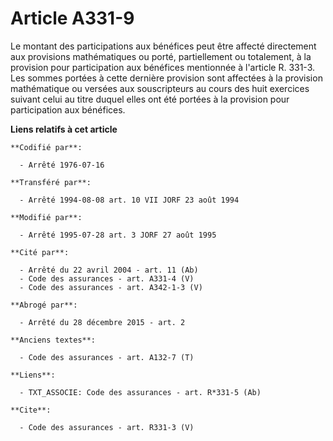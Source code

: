# Article A331-9

Le montant des participations aux bénéfices peut être affecté directement aux provisions mathématiques ou porté,
partiellement ou totalement, à la provision pour participation aux bénéfices mentionnée à l'article R. 331-3. Les sommes
portées à cette dernière provision sont affectées à la provision mathématique ou versées aux souscripteurs au cours des huit
exercices suivant celui au titre duquel elles ont été portées à la provision pour participation aux bénéfices.

**Liens relatifs à cet article**

	**Codifié par**:

	  - Arrêté 1976-07-16

	**Transféré par**:

	  - Arrêté 1994-08-08 art. 10 VII JORF 23 août 1994

	**Modifié par**:

	  - Arrêté 1995-07-28 art. 3 JORF 27 août 1995

	**Cité par**:

	  - Arrêté du 22 avril 2004 - art. 11 (Ab)
	  - Code des assurances - art. A331-4 (V)
	  - Code des assurances - art. A342-1-3 (V)

	**Abrogé par**:

	  - Arrêté du 28 décembre 2015 - art. 2

	**Anciens textes**:

	  - Code des assurances - art. A132-7 (T)

	**Liens**:

	  - TXT_ASSOCIE: Code des assurances - art. R*331-5 (Ab)

	**Cite**:

	  - Code des assurances - art. R331-3 (V)
